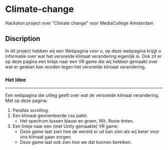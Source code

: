 # Climate-change
Hackaton project over "Climate change" voor MediaCollege Amsterdam

## Discription
In dit project hebben wij een Webpagina voor u, op deze webpagina krijgt u informatie over wat het versnelde klimaat verandering eigenlijk is. Ook zit er op deze pagina een linkje naar een VR game die wij hebben gemaakt over wat er gedaan kan worden tegen het versnelde klimaat verandering.

### Het Idee  
---
Een webpagina die uitleg geeft over wat de versnelde klimaat verandering.  
Met op deze pagina:
1. Parallax scrolling.  
2. Een klimaat georienteerde css palet.  
   * Het spectrum tussen blauw en groen, Wit, Rooie tinten.  
3. Een linkje naar een (met Unity gemaakte) VR game.  
   * Deze game laat zien hoe de wereld er uit kan zien als wij beter voor ons klimaat gaan zorgen.  
   * Deze game laat ook zien hoe we dat kunnen bereiken.  
